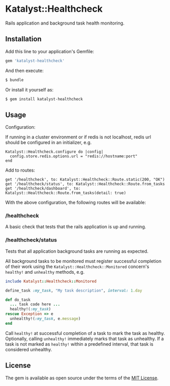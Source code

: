 # Katalyst::Healthcheck

Rails application and background task health monitoring.

## Installation

Add this line to your application's Gemfile:

```ruby
gem 'katalyst-healthcheck'
```

And then execute:

```bash
$ bundle
```

Or install it yourself as:

```bash
$ gem install katalyst-healthcheck
```

## Usage

Configuration:

If running in a cluster environment or if redis is not localhost, redis url should be configured
in an initializer, e.g.
```
Katalyst::Healthcheck.configure do |config|
  config.store.redis.options.url = "redis://hostname:port"
end
```

Add to routes:

```
get '/healthcheck', to: Katalyst::Healthcheck::Route.static(200, "OK")
get '/healthcheck/status', to: Katalyst::Healthcheck::Route.from_tasks
get '/healthcheck/dashboard', to: Katalyst::Healthcheck::Route.from_tasks(detail: true)
```

With the above configuration, the following routes will be available:

### /healthcheck

A basic check that tests that the rails application is up and running.

### /healthcheck/status

Tests that all application background tasks are running as expected. 

All background tasks to be monitored must register successful completion of their work using
the `Katalyst::Healthcheck::Monitored` concern's `healthy!` and `unhealthy` methods, e.g.

``` ruby
include Katalyst::Healthcheck::Monitored

define_task :my_task, "My task description", interval: 1.day

def do_task
  ... task code here ...
  healthy!(:my_task)
rescue Exception => e
  unhealthy!(:my_task, e.message)
end
```

Call `healthy!` at successful completion of a task to mark the task as healthy.
Optionally, calling `unhealthy!` immediately marks that task as unhealthy.
If a task is not marked as `healthy!` within a predefined interval, that task is considered unhealthy.

## License

The gem is available as open source under the terms of the [MIT License](https://opensource.org/licenses/MIT).

